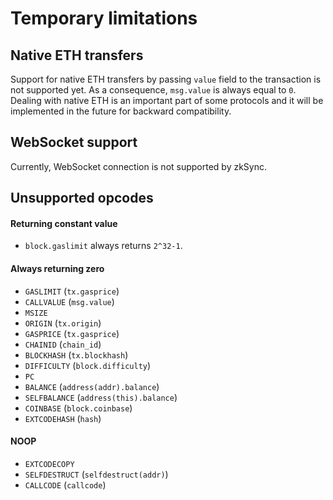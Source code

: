 # Temporary limitations

## Native ETH transfers 

Support for native ETH transfers by passing `value` field to the transaction is not supported yet. As a consequence, `msg.value` is always equal to `0`. Dealing with native ETH is an important part of some protocols and it will be implemented in the future for backward compatibility.

## WebSocket support

Currently, WebSocket connection is not supported by zkSync.

## Unsupported opcodes

#### Returning constant value

- `block.gaslimit` always returns `2^32-1`.

#### Always returning zero

- `GASLIMIT` (`tx.gasprice`)
- `CALLVALUE` (`msg.value`)
- `MSIZE`
- `ORIGIN` (`tx.origin`)
- `GASPRICE` (`tx.gasprice`)
- `CHAINID` (`chain_id`)
- `BLOCKHASH` (`tx.blockhash`)
- `DIFFICULTY` (`block.difficulty`)
- `PC`
- `BALANCE` (`address(addr).balance`)
- `SELFBALANCE` (`address(this).balance`)
- `COINBASE` (`block.coinbase`)
- `EXTCODEHASH` (`hash`)

#### NOOP

- `EXTCODECOPY`
- `SELFDESTRUCT` (`selfdestruct(addr)`)
- `CALLCODE` (`callcode`)
